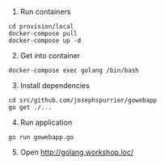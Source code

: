 1) Run containers<br>
```
cd provision/local
docker-compose pull
docker-compose up -d
```
2) Get into container<br>
```
docker-compose exec golang /bin/bash 
```
3) Install dependencies<br>
```
cd src/github.com/josephspurrier/gowebapp
go get ./...
```
4) Run application<br>
```
go run gowebapp.go
```
5) Open http://golang.workshop.loc/



